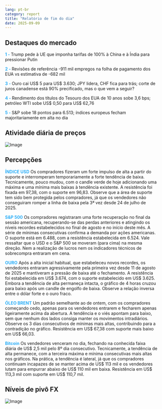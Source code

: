```yaml
---
lang: pt-br
category: report
title: "Relatório de fim do dia"
date: 2025-09-09
---
```



<h2>Destaques do mercado</h2>
<strong style="color: #2caef7;">1 - </strong> Trump pede à UE que imponha tarifas de 100% à China e à Índia para pressionar Putin


<strong style="color: #2caef7;">2 - </strong> Revisões de referência -911 mil empregos na folha de pagamento dos EUA vs estimativa de -682 mil

<strong style="color: #2caef7;">3 - </strong> Ouro cai US$ 5 para US$ 3.630; JPY lidera, CHF fica para trás; corte de juros canadense está 90% precificado, mas o que vem a seguir?

<strong style="color: #2caef7;">4 - </strong> Rendimento dos títulos do Tesouro dos EUA de 10 anos sobe 3,6 bps; petróleo WTI sobe US$ 0,50 para US$ 62,76

<strong style="color: #2caef7;">5 - </strong> S&P sobe 18 pontos para 6.513; índices europeus fecham majoritariamente em alta no dia



<h2>Atividade diária de preços</h2>
<img src="https://markleighedu.github.io/img/Sep-2025/09-Sep-2025/price.jpg" alt="Image"/>

<h2>Percepções</h2>
<strong style="color: #2caef7;">ÍNDICE USD</strong> Os compradores fizeram um forte impulso de alta a partir do suporte e interromperam temporariamente a forte tendência de baixa. Tecnicamente, pouco mudou, com o candle verde de hoje adicionando uma máxima e uma mínima mais baixas à tendência existente. A resistência foi fixada em 97,38, com o suporte em 96,83. Observe que a área de suporte tem sido bem protegida pelos compradores, já que os vendedores não conseguiram romper a linha de baixa pela 3ª vez desde 24 de julho de 2025.

<strong style="color: #2caef7;">S&P 500</strong> Os compradores registraram uma forte recuperação no final da sessão americana, recuperando-se das perdas anteriores e atingindo os níveis recordes estabelecidos no final de agosto e no início deste mês. A série de mínimas consecutivas confirma a demanda por ações americanas. O suporte está em 6.488, com a resistência estabelecida em 6.524. Vale ressaltar que o USD e o S&P 500 se moveram (para cima) na mesma direção. Nem a realização de lucros nem os indicadores técnicos de sobrecompra entraram em cena.

<strong style="color: #2caef7;">OURO</strong> Após a alta inicial habitual, que estabeleceu novos recordes, os vendedores entraram agressivamente pela primeira vez desde 11 de agosto de 2025 e mantiveram a pressão de baixa até o fechamento. A resistência foi estabelecida em US$ 3.674, com o suporte estabelecido em US$ 3.625. Embora a tendência de alta permaneça intacta, o gráfico de 4 horas cruzou para baixo após um candle de engolfo de baixa. Observe a relação inversa entre o dólar forte e o ouro fraco.

<strong style="color: #2caef7;">ÓLEO BRENT</strong> Um padrão semelhante ao de ontem, com os compradores começando cedo, apenas para os vendedores entrarem e fecharem apenas ligeiramente acima da abertura. A tendência e o viés apontam para baixo, sem que nenhum dos lados consiga manter os movimentos intradiários. Observe os 3 dias consecutivos de mínimas mais altas, contribuindo para a contradição no gráfico. Resistência em US$ 67,38 com suporte mais baixo em US$ 66,03.

<strong style="color: #2caef7;">Bitcoin</strong> Os vendedores venceram no dia, fechando na conhecida faixa diária de US$ 2,5 mil pelo 8º dia consecutivo. Tecnicamente, a tendência de alta permanece, com a terceira máxima e mínima consecutivas mais altas nos gráficos. Na prática, a tendência é lateral, já que os compradores continuam incapazes de se manter acima de US$ 113 mil e os vendedores lutam para empurrar abaixo de US$ 110 mil em baixa. Resistência em US$ 113,3 mil com suporte em US$ 110,7 mil.



<h2>Níveis de pivô FX</h2>
<img src="https://markleighedu.github.io/img/Sep-2025/09-Sep-2025/pivot.jpg" alt="Image"/>